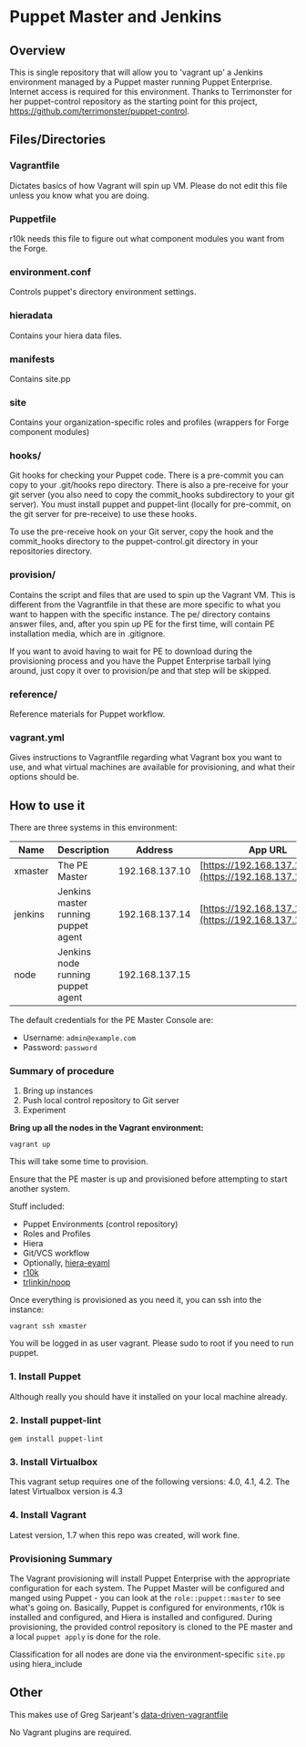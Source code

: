 # Puppet Master and Jenkins

## Overview
This is single repository that will allow you to 'vagrant up' a Jenkins environment managed by a Puppet master running Puppet Enterprise.
Internet access is required for this environment.  Thanks to Terrimonster for her puppet-control repository as the starting point for this
project, https://github.com/terrimonster/puppet-control.

## Files/Directories

### Vagrantfile

Dictates basics of how Vagrant will spin up VM. Please do not edit this file unless you know what you are doing.

### Puppetfile
r10k needs this file to figure out what component modules you want from the Forge.

### environment.conf
Controls puppet's directory environment settings.

### hieradata
Contains your hiera data files.

### manifests
Contains site.pp

### site
Contains your organization-specific roles and profiles (wrappers for Forge component modules)

### hooks/
Git hooks for checking your Puppet code. There is a pre-commit you can copy to your .git/hooks repo directory. There is also a pre-receive for your git server (you also need to copy the commit_hooks subdirectory to your git server). You must install puppet and puppet-lint (locally for pre-commit, on the git server for pre-receive) to use these hooks.

To use the pre-receive hook on your Git server, copy the hook and the commit_hooks directory to the puppet-control.git directory in your repositories directory.

### provision/

Contains the script and files that are used to spin up the Vagrant VM. This is different from the Vagrantfile in that these are more specific to what you want to happen with the specific instance. The pe/ directory contains answer files, and, after you spin up PE for the first time, will contain PE installation media, which are in .gitignore.

If you want to avoid having to wait for PE to download during the provisioning process and you have the Puppet Enterprise tarball lying around, just copy it over to provision/pe and that step will be skipped.

### reference/
Reference materials for Puppet workflow.

### vagrant.yml

Gives instructions to Vagrantfile regarding what Vagrant box you want to use, and what virtual machines are available for provisioning, and what their options should be.

## How to use it

There are three systems in this environment:

| Name    | Description                  | Address        | App URL                                                  |
| ------- | ---------------------------- | -------------- | -------------------------------------------------------- |
| xmaster | The PE Master                | 192.168.137.10 | [https://192.168.137.10](https://192.168.137.10)         |
| jenkins  | Jenkins master running puppet agent | 192.168.137.14 |  [https://192.168.137.14:8080](https://192.168.137.14:8080) |
| node | Jenkins node running puppet agent | 192.168.137.15 |

The default credentials for the PE Master Console are:
* Username: `admin@example.com`
* Password: `password`

### Summary of procedure

1. Bring up instances
2. Push local control repository to Git server
3. Experiment

**Bring up all the nodes in the Vagrant environment:**

```
vagrant up
```

This will take some time to provision.

Ensure that the PE master is up and provisioned before attempting to start
another system.

Stuff included:

* Puppet Environments (control repository)
* Roles and Profiles
* Hiera
* Git/VCS workflow
* Optionally, [hiera-eyaml](https://github.com/TomPoulton/hiera-eyaml)
* [r10k](https://github.com/adrienthebo/r10k)
* [trlinkin/noop](https://github.com/trlinkin/trlinkin-noop)

Once everything is provisioned as you need it, you can ssh into the instance:

```
vagrant ssh xmaster
```

You will be logged in as user vagrant. Please sudo to root if you need to run puppet.


### 1. Install Puppet

Although really you should have it installed on your local machine already.

### 2. Install puppet-lint

```
gem install puppet-lint
```

### 3. Install Virtualbox

This vagrant setup requires one of the following versions: 4.0, 4.1, 4.2. The latest Virtualbox version is 4.3

### 4. Install Vagrant

Latest version, 1.7 when this repo was created, will work fine.


### Provisioning Summary

The Vagrant provisioning will install Puppet Enterprise with the appropriate
configuration for each system.  The Puppet Master will be configured and manged
using Puppet - you can look at the `role::puppet::master` to see what's going
on.  Basically, Puppet is configured for environments, r10k is installed and
configured, and Hiera is installed and configured.  During provisioning, the
provided control repository is cloned to the PE master and a local `puppet apply`
is done for the role.


Classification for all nodes are done via the
environment-specific `site.pp` using hiera_include


## Other

This makes use of Greg Sarjeant's [data-driven-vagrantfile](https://github.com/gsarjeant/data-driven-vagrantfile)

No Vagrant plugins are required.

